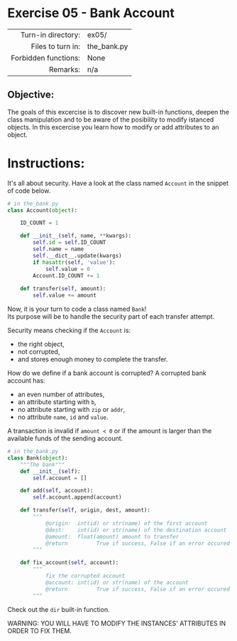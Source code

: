 # Exercise 05 - Bank Account

|                         |                     |
| -----------------------:| ------------------- |
|   Turn-in directory:    |  ex05/              |
|   Files to turn in:     |  the_bank.py        |
|   Forbidden functions:  |  None               |
|   Remarks:              |  n/a                |

## Objective:
The goals of this excercise is to discover new built-in functions, deepen the class manipulation and
to be aware of the posibility to modify istanced objects.
In this excercise you learn how to modify or add attributes to an object.


# Instructions:
It's all about security. Have a look at the class named `Account` in the snippet of code below.

```py
# in the_bank.py
class Account(object):

    ID_COUNT = 1

    def __init__(self, name, **kwargs):
        self.id = self.ID_COUNT
        self.name = name
        self.__dict__.update(kwargs)
        if hasattr(self, 'value'):
            self.value = 0
        Account.ID_COUNT += 1
    
    def transfer(self, amount):
        self.value += amount

```

Now, it is your turn to code a class named `Bank`!  
Its purpose will be to handle the security part of each transfer attempt.

Security means checking if the `Account` is:
* the right object,
* not corrupted,
* and stores enough money to complete the transfer.

How do we define if a bank account is corrupted? A corrupted bank account has:
* an even number of attributes,
* an attribute starting with `b`,
* no attribute starting with `zip` or `addr`,
* no attribute `name`, `id` and `value`.

A transaction is invalid if `amount < 0` or if the amount is larger than the available funds of the sending account.

```py
# in the_bank.py
class Bank(object):
    """The bank"""
    def __init__(self):
        self.account = []

    def add(self, account):
        self.account.append(account)

    def transfer(self, origin, dest, amount):
        """
            @origin:  int(id) or str(name) of the first account
            @dest:    int(id) or str(name) of the destination account
            @amount:  float(amount) amount to transfer
            @return         True if success, False if an error occured
        """

    def fix_account(self, account):
        """
            fix the corrupted account
            @account: int(id) or str(name) of the account
            @return         True if success, False if an error occured
        """
```

Check out the `dir` built-in function.

WARNING: YOU WILL HAVE TO MODIFY THE INSTANCES' ATTRIBUTES IN ORDER TO FIX THEM.


